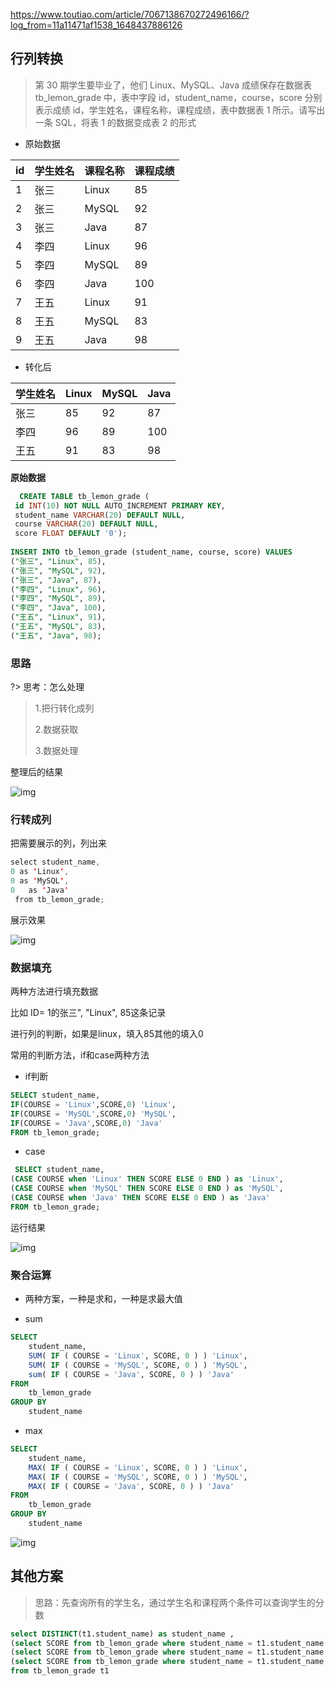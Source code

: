 https://www.toutiao.com/article/7067138670272496166/?log_from=11a11471af1538_1648437886126

## 行列转换

> 第 30 期学生要毕业了，他们 Linux、MySQL、Java 成绩保存在数据表 tb_lemon_grade 中，表中字段 id，student_name，course，score 分别表示成绩 id，学生姓名，课程名称，课程成绩，表中数据表 1 所示。请写出一条 SQL，将表 1 的数据变成表 2 的形式

- 原始数据

| id   | 学生姓名 | 课程名称 | 课程成绩 |
| ---- | -------- | -------- | -------- |
| 1    | 张三     | Linux    | 85       |
| 2    | 张三     | MySQL    | 92       |
| 3    | 张三     | Java     | 87       |
| 4    | 李四     | Linux    | 96       |
| 5    | 李四     | MySQL    | 89       |
| 6    | 李四     | Java     | 100      |
| 7    | 王五     | Linux    | 91       |
| 8    | 王五     | MySQL    | 83       |
| 9    | 王五     | Java     | 98       |

- 转化后

| 学生姓名 | Linux | MySQL | Java |
| -------- | ----- | ----- | ---- |
| 张三     | 85    | 92    | 87   |
| 李四     | 96    | 89    | 100  |
| 王五     | 91    | 83    | 98   |

**原始数据**

~~~~sql
  CREATE TABLE tb_lemon_grade (
 id INT(10) NOT NULL AUTO_INCREMENT PRIMARY KEY,
 student_name VARCHAR(20) DEFAULT NULL,
 course VARCHAR(20) DEFAULT NULL,
 score FLOAT DEFAULT '0');
 
INSERT INTO tb_lemon_grade (student_name, course, score) VALUES
("张三", "Linux", 85),
("张三", "MySQL", 92),
("张三", "Java", 87),
("李四", "Linux", 96),
("李四", "MySQL", 89),
("李四", "Java", 100),
("王五", "Linux", 91),
("王五", "MySQL", 83),
("王五", "Java", 98);
~~~~



### 思路

?> 思考：怎么处理

>1.把行转化成列 
>
>2.数据获取
>
>3.数据处理



整理后的结果

![img](img/2285f9722bff4f3e90971541e791a1f4~noop.image)

### 行转成列

把需要展示的列，列出来

~~~~java
select student_name,
0 as 'Linux',
0 as 'MySQL',
0   as 'Java'
 from tb_lemon_grade;
~~~~

展示效果

![img](img/263ff7084ba040149e8aa286483ee35f~noop.image)



### 数据填充

两种方法进行填充数据

比如 ID= 1的张三", "Linux", 85这条记录

进行列的判断，如果是linux，填入85其他的填入0

常用的判断方法，if和case两种方法

- if判断

~~~sql
SELECT student_name,
IF(COURSE = 'Linux',SCORE,0) 'Linux',
IF(COURSE = 'MySQL',SCORE,0) 'MySQL',
IF(COURSE = 'Java',SCORE,0) 'Java'
FROM tb_lemon_grade;
~~~

- case

~~~~sql
 SELECT student_name,
(CASE COURSE when 'Linux' THEN SCORE ELSE 0 END ) as 'Linux',
(CASE COURSE when 'MySQL' THEN SCORE ELSE 0 END ) as 'MySQL',
(CASE COURSE when 'Java' THEN SCORE ELSE 0 END ) as 'Java'
FROM tb_lemon_grade;
~~~~

运行结果

![img](img/2cc5258de96546069b9b32841a48029b~noop.image)

### 聚合运算

- 两种方案，一种是求和，一种是求最大值

- sum
~~~~sql
SELECT
	student_name,
	SUM( IF ( COURSE = 'Linux', SCORE, 0 ) ) 'Linux',
	SUM( IF ( COURSE = 'MySQL', SCORE, 0 ) ) 'MySQL',
	sum( IF ( COURSE = 'Java', SCORE, 0 ) ) 'Java' 
FROM
	tb_lemon_grade 
GROUP BY
	student_name
~~~~

- max

~~~~sql
SELECT
	student_name,
	MAX( IF ( COURSE = 'Linux', SCORE, 0 ) ) 'Linux',
	MAX( IF ( COURSE = 'MySQL', SCORE, 0 ) ) 'MySQL',
	MAX( IF ( COURSE = 'Java', SCORE, 0 ) ) 'Java' 
FROM
	tb_lemon_grade 
GROUP BY
	student_name
~~~~

![img](img/aa0f87f9d1cc47fc855703b45cb9d3b9~noop.image)

## 其他方案

>思路：先查询所有的学生名，通过学生名和课程两个条件可以查询学生的分数

~~~~sql
select DISTINCT(t1.student_name) as student_name ,
(select SCORE from tb_lemon_grade where student_name = t1.student_name and COURSE = 'Linux') as 'Linux',
(select SCORE from tb_lemon_grade where student_name = t1.student_name and COURSE = 'MySQL') as 'MySQL' ,
(select SCORE from tb_lemon_grade where student_name = t1.student_name and COURSE = 'Java') as 'Java' 
from tb_lemon_grade t1
~~~~

